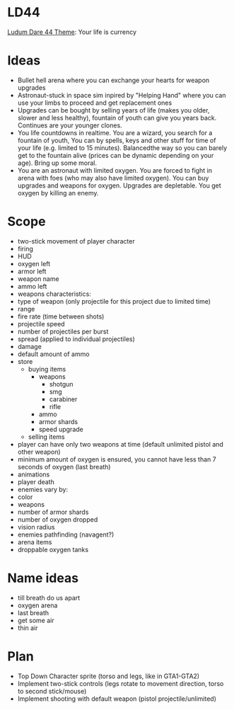# LD44
[Ludum Dare 44 Theme](https://ldjam.com/events/ludum-dare/44): Your life is currency

# Ideas
- Bullet hell arena where you can exchange your hearts for weapon upgrades
- Astronaut-stuck in space sim inpired by "Helping Hand" where you can use your limbs to proceed and get replacement ones
- Upgrades can be bought by selling years of life (makes you older, slower and less healthy), fountain of youth can give you years back. Continues are your younger clones.
- You life countdowns in realtime. You are a wizard, you search for a fountain of youth, You can by spells, keys and other stuff for time of your life (e.g. limited to 15 minutes). Balancedthe way so you can barely get to the fountain alive (prices can be dynamic depending on your age). Bring up some moral.
- You are an astronaut with limited oxygen. You are forced to fight in arena with foes (who may also have limited oxygen). You can buy upgrades and weapons for oxygen. Upgrades are depletable. You get oxygen by killing an enemy.

# Scope
- two-stick movement of player character
- firing
- HUD
 - oxygen left
 - armor left
 - weapon name
 - ammo left
- weapons characteristics:
 - type of weapon (only projectile for this project due to limited time)
 - range
 - fire rate (time between shots)
 - projectile speed
 - number of projectiles per burst
 - spread (applied to individual projectiles)
 - damage
 - default amount of ammo
- store	
	- buying items
		- weapons
			- shotgun
			- smg
			- carabiner
			- rifle
		- ammo
		- armor shards
		- speed upgrade
	- selling items
- player can have only two weapons at time (default unlimited pistol and other weapon)
- minimum amount of oxygen is ensured, you cannot have less than 7 seconds of oxygen (last breath)
- animations
 - player death
- enemies vary by:
 - color
 - weapons
 - number of armor shards
 - number of oxygen dropped
 - vision radius
- enemies pathfinding (navagent?)
- arena items
 - droppable oxygen tanks



# Name ideas
- till breath do us apart
- oxygen arena
- last breath
- get some air
- thin air



# Plan

- Top Down Character sprite (torso and legs, like in GTA1-GTA2)
- Implement two-stick controls (legs rotate to movement direction, torso to second stick/mouse)
- Implement shooting with default weapon (pistol projectile/unlimited)
